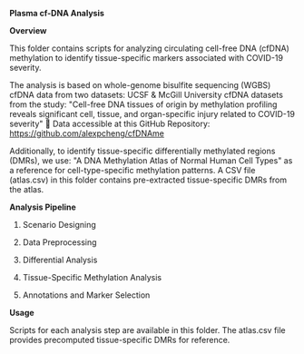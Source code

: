 ****Plasma cf-DNA Analysis****

**Overview**

This folder contains scripts for analyzing circulating cell-free DNA (cfDNA) methylation to identify tissue-specific markers associated with COVID-19 severity.

The analysis is based on whole-genome bisulfite sequencing (WGBS) cfDNA data from two datasets:
UCSF & McGill University cfDNA datasets from the study:
"Cell-free DNA tissues of origin by methylation profiling reveals significant cell, tissue, and organ-specific injury related to COVID-19 severity"
 📌 Data accessible at this GitHub Repository: https://github.com/alexpcheng/cfDNAme

Additionally, to identify tissue-specific differentially methylated regions (DMRs), we use:
"A DNA Methylation Atlas of Normal Human Cell Types" as a reference for cell-type-specific methylation patterns.
A CSV file (atlas.csv) in this folder contains pre-extracted tissue-specific DMRs from the atlas.

**Analysis Pipeline**

1. Scenario Designing

2. Data Preprocessing

3. Differential Analysis

4. Tissue-Specific Methylation Analysis

5. Annotations and Marker Selection


**Usage**

Scripts for each analysis step are available in this folder.
The atlas.csv file provides precomputed tissue-specific DMRs for reference.